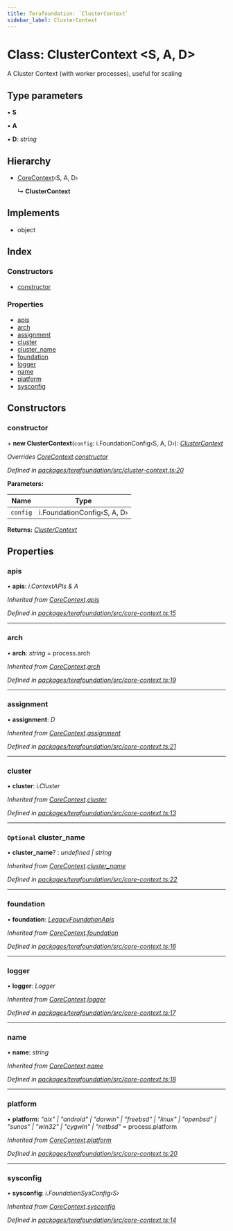 ```yaml
---
title: Terafoundation: `ClusterContext`
sidebar_label: ClusterContext
---
```


# Class: ClusterContext <**S, A, D**>

A Cluster Context (with worker processes), useful for scaling

## Type parameters

▪ **S**

▪ **A**

▪ **D**: *string*

## Hierarchy

* [CoreContext](corecontext.md)‹S, A, D›

  ↳ **ClusterContext**

## Implements

* object

## Index

### Constructors

* [constructor](clustercontext.md#constructor)

### Properties

* [apis](clustercontext.md#apis)
* [arch](clustercontext.md#arch)
* [assignment](clustercontext.md#assignment)
* [cluster](clustercontext.md#cluster)
* [cluster_name](clustercontext.md#optional-cluster_name)
* [foundation](clustercontext.md#foundation)
* [logger](clustercontext.md#logger)
* [name](clustercontext.md#name)
* [platform](clustercontext.md#platform)
* [sysconfig](clustercontext.md#sysconfig)

## Constructors

###  constructor

\+ **new ClusterContext**(`config`: i.FoundationConfig‹S, A, D›): *[ClusterContext](clustercontext.md)*

*Overrides [CoreContext](corecontext.md).[constructor](corecontext.md#constructor)*

*Defined in [packages/terafoundation/src/cluster-context.ts:20](https://github.com/terascope/teraslice/blob/f95bb5556/packages/terafoundation/src/cluster-context.ts#L20)*

**Parameters:**

Name | Type |
------ | ------ |
`config` | i.FoundationConfig‹S, A, D› |

**Returns:** *[ClusterContext](clustercontext.md)*

## Properties

###  apis

• **apis**: *i.ContextAPIs & A*

*Inherited from [CoreContext](corecontext.md).[apis](corecontext.md#apis)*

*Defined in [packages/terafoundation/src/core-context.ts:15](https://github.com/terascope/teraslice/blob/f95bb5556/packages/terafoundation/src/core-context.ts#L15)*

___

###  arch

• **arch**: *string* =  process.arch

*Inherited from [CoreContext](corecontext.md).[arch](corecontext.md#arch)*

*Defined in [packages/terafoundation/src/core-context.ts:19](https://github.com/terascope/teraslice/blob/f95bb5556/packages/terafoundation/src/core-context.ts#L19)*

___

###  assignment

• **assignment**: *D*

*Inherited from [CoreContext](corecontext.md).[assignment](corecontext.md#assignment)*

*Defined in [packages/terafoundation/src/core-context.ts:21](https://github.com/terascope/teraslice/blob/f95bb5556/packages/terafoundation/src/core-context.ts#L21)*

___

###  cluster

• **cluster**: *i.Cluster*

*Inherited from [CoreContext](corecontext.md).[cluster](corecontext.md#cluster)*

*Defined in [packages/terafoundation/src/core-context.ts:13](https://github.com/terascope/teraslice/blob/f95bb5556/packages/terafoundation/src/core-context.ts#L13)*

___

### `Optional` cluster_name

• **cluster_name**? : *undefined | string*

*Inherited from [CoreContext](corecontext.md).[cluster_name](corecontext.md#optional-cluster_name)*

*Defined in [packages/terafoundation/src/core-context.ts:22](https://github.com/terascope/teraslice/blob/f95bb5556/packages/terafoundation/src/core-context.ts#L22)*

___

###  foundation

• **foundation**: *[LegacyFoundationApis](../interfaces/legacyfoundationapis.md)*

*Inherited from [CoreContext](corecontext.md).[foundation](corecontext.md#foundation)*

*Defined in [packages/terafoundation/src/core-context.ts:16](https://github.com/terascope/teraslice/blob/f95bb5556/packages/terafoundation/src/core-context.ts#L16)*

___

###  logger

• **logger**: *Logger*

*Inherited from [CoreContext](corecontext.md).[logger](corecontext.md#logger)*

*Defined in [packages/terafoundation/src/core-context.ts:17](https://github.com/terascope/teraslice/blob/f95bb5556/packages/terafoundation/src/core-context.ts#L17)*

___

###  name

• **name**: *string*

*Inherited from [CoreContext](corecontext.md).[name](corecontext.md#name)*

*Defined in [packages/terafoundation/src/core-context.ts:18](https://github.com/terascope/teraslice/blob/f95bb5556/packages/terafoundation/src/core-context.ts#L18)*

___

###  platform

• **platform**: *"aix" | "android" | "darwin" | "freebsd" | "linux" | "openbsd" | "sunos" | "win32" | "cygwin" | "netbsd"* =  process.platform

*Inherited from [CoreContext](corecontext.md).[platform](corecontext.md#platform)*

*Defined in [packages/terafoundation/src/core-context.ts:20](https://github.com/terascope/teraslice/blob/f95bb5556/packages/terafoundation/src/core-context.ts#L20)*

___

###  sysconfig

• **sysconfig**: *i.FoundationSysConfig‹S›*

*Inherited from [CoreContext](corecontext.md).[sysconfig](corecontext.md#sysconfig)*

*Defined in [packages/terafoundation/src/core-context.ts:14](https://github.com/terascope/teraslice/blob/f95bb5556/packages/terafoundation/src/core-context.ts#L14)*
